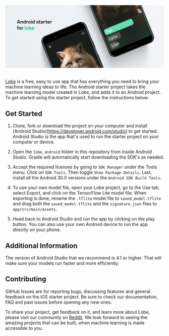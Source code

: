 <div style="text-align:center"><img src="assets/header.png" /></div>
<br>

[Lobe](http://lobe.ai/) is a free, easy to use app that has everything you need to bring your machine learning ideas to life. The Android starter project takes the machine learning model created in Lobe, and adds it to an Android project. To get started using the starter project, follow the instructions below:

## Get Started

1. Clone, fork or download the project on your computer and install (Android Studio)[https://developer.android.com/studio] to get started. Android Studio is the app that's used to run the starter project on your computer or device.

2. Open the `lobe_android` folder in this repository from inside Android Studio. Gradle will automatically start downloading the SDK's as needed.

3. Accept the required licenses by going to `SDK Manager` under the Tools menu. Click on `SDK Tools`. Then toggle `Show Package Details`. Last, install all the Android 30.0 versions under the `Android SDK Build Tools`.

4. To use your own model file, open your Lobe project, go to the Use tab, select Export, and click on the TensorFlow Lite model file. When exporting is done, rename the `.tflite` model file to `saved_model.tflite` and drag both the `saved_model.tflite` and the `signature.json` files to `app/src/main/assets`.

5. Head back to Android Studio and run the app by clicking on the play button. You can also use your own Android device to run the app directly on your phone.

## Additional Information

The version of Android Studio that we recommend is 4.1 or higher. That will make sure your models run faster and more efficiently.

## Contributing

GitHub Issues are for reporting bugs, discussing features and general feedback on the iOS starter project. Be sure to check our documentation, FAQ and past issues before opening any new ones.

To share your project, get feedback on it, and learn more about Lobe, please visit our community on [Reddit](https://www.reddit.com/r/Lobe/). We look forward to seeing the amazing projects that can be built, when machine learning is made accessible to you.
